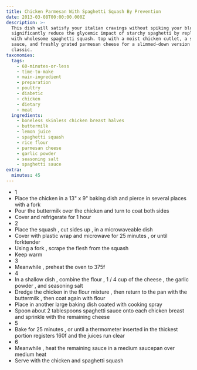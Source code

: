 ```yaml
---
title: Chicken Parmesan With Spaghetti Squash By Prevention
date: 2013-03-08T00:00:00.000Z
description: >-
  This dish will satisfy your italian cravings without spiking your blood sugar.
  significantly reduce the glycemic impact of starchy spaghetti by replacing it
  with wholesome spaghetti squash. top with a moist chicken cutlet, a splash of
  sauce, and freshly grated parmesan cheese for a slimmed-down version of the
  classic.
taxonomies:
  tags:
    - 60-minutes-or-less
    - time-to-make
    - main-ingredient
    - preparation
    - poultry
    - diabetic
    - chicken
    - dietary
    - meat
  ingredients:
    - boneless skinless chicken breast halves
    - buttermilk
    - lemon juice
    - spaghetti squash
    - rice flour
    - parmesan cheese
    - garlic powder
    - seasoning salt
    - spaghetti sauce
extra:
  minutes: 45
---
```

 - 1
 - Place the chicken in a 13" x 9" baking dish and pierce in several places with a fork
 - Pour the buttermilk over the chicken and turn to coat both sides
 - Cover and refrigerate for 1 hour
 - 2
 - Place the squash , cut sides up , in a microwaveable dish
 - Cover with plastic wrap and microwave for 25 minutes , or until forktender
 - Using a fork , scrape the flesh from the squash
 - Keep warm
 - 3
 - Meanwhile , preheat the oven to 375f
 - 4
 - In a shallow dish , combine the flour , 1 / 4 cup of the cheese , the garlic powder , and seasoning salt
 - Dredge the chicken in the flour mixture , then return to the pan with the buttermilk , then coat again with flour
 - Place in another large baking dish coated with cooking spray
 - Spoon about 2 tablespoons spaghetti sauce onto each chicken breast and sprinkle with the remaining cheese
 - 5
 - Bake for 25 minutes , or until a thermometer inserted in the thickest portion registers 160f and the juices run clear
 - 6
 - Meanwhile , heat the remaining sauce in a medium saucepan over medium heat
 - Serve with the chicken and spaghetti squash
